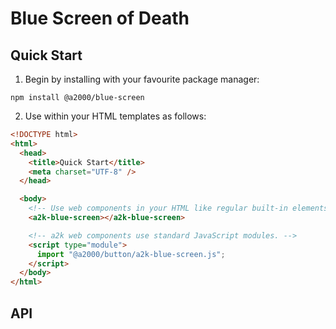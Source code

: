 # Blue Screen of Death

## Quick Start

1. Begin by installing with your favourite package manager:

`npm install @a2000/blue-screen`

2. Use within your HTML templates as follows:

```html
<!DOCTYPE html>
<html>
  <head>
    <title>Quick Start</title>
    <meta charset="UTF-8" />
  </head>

  <body>
    <!-- Use web components in your HTML like regular built-in elements. -->
    <a2k-blue-screen></a2k-blue-screen>

    <!-- a2k web components use standard JavaScript modules. -->
    <script type="module">
      import "@a2000/button/a2k-blue-screen.js";
    </script>
  </body>
</html>
```

## API

